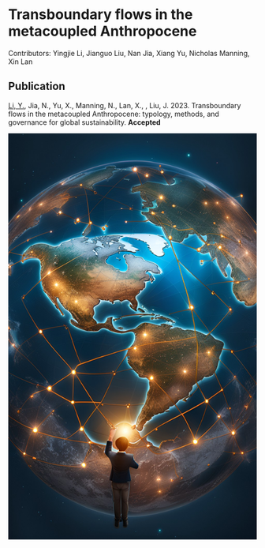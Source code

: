 

# Transboundary flows in the metacoupled Anthropocene


Contributors: Yingjie Li, Jianguo Liu, Nan Jia, Xiang Yu, Nicholas Manning, Xin Lan


## Publication

[Li, Y.](https://yingjieli.org/), Jia, N., Yu, X., Manning, N., Lan, X., , Liu, J. 2023. Transboundary flows in the metacoupled Anthropocene: typology, methods, and governance for global sustainability. **Accepted** 


<p align="center">
  <img src="./docs/global_connection_Background_dreamAI.jpg"/>
</p>

